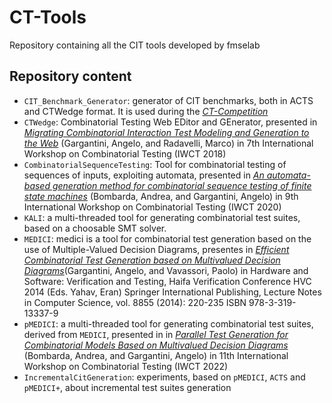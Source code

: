 # CT-Tools
Repository containing all the CIT tools developed by fmselab

## Repository content

- `CIT_Benchmark_Generator`: generator of CIT benchmarks, both in ACTS and CTWedge format. It is used during the [*CT-Competition*](https://fmselab.github.io/ct-competition/)
- `CTWedge`: Combinatorial Testing Web EDitor and GEnerator, presented in [*Migrating Combinatorial Interaction Test Modeling and Generation to the Web*](https://cs.unibg.it/gargantini/research/abstracts/iwct2018.html)
(Gargantini, Angelo, and Radavelli, Marco) in 7th International Workshop on Combinatorial Testing (IWCT 2018)
- `CombinatorialSequenceTesting`: Tool for combinatorial testing of sequences of inputs, exploiting automata, presented in [*An automata-based generation method for combinatorial sequence testing of finite state machines*](https://cs.unibg.it/gargantini/research/papers/IWCT2020.pdf)
(Bombarda, Andrea, and Gargantini, Angelo) in 9th International Workshop on Combinatorial Testing (IWCT 2020)
- `KALI`: a multi-threaded tool for generating combinatorial test suites, based on a choosable SMT solver.
- `MEDICI`: medici is a tool for combinatorial test generation based on the use of Multiple-Valued Decision Diagrams, presentes in [*Efficient Combinatorial Test Generation based on Multivalued Decision Diagrams*](https://cs.unibg.it/gargantini/research/papers/mdd_hvc_postconf.pdf)(Gargantini, Angelo, and Vavassori, Paolo) in Hardware and Software: Verification and Testing, Haifa Verification Conference HVC 2014 (Eds. Yahav, Eran) Springer International Publishing, Lecture Notes in Computer Science, vol. 8855 (2014): 220-235 ISBN 978-3-319-13337-9
- `pMEDICI`: a multi-threaded tool for generating combinatorial test suites, derived from `MEDICI`, presented in in [*Parallel Test Generation for Combinatorial Models
Based on Multivalued Decision Diagrams*]()
(Bombarda, Andrea, and Gargantini, Angelo) in 11th International Workshop on Combinatorial Testing (IWCT 2022)
- `IncrementalCitGeneration`: experiments, based on `pMEDICI`, `ACTS` and `pMEDICI+`, about incremental test suites generation
